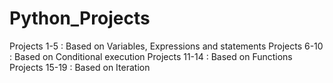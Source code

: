 # Python_Projects

Projects 1-5 : Based on Variables, Expressions and statements
Projects 6-10 : Based on Conditional execution
Projects 11-14 : Based on Functions
Projects 15-19 : Based on Iteration

